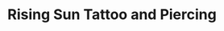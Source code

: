 ---
title: "Rising Sun Tattoo and Piercing"
url: /mississauga/rising-sun-tattoo-and-piercing/
shop: tattoo
---